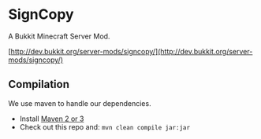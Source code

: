 SignCopy
======

A Bukkit Minecraft Server Mod.

[http://dev.bukkit.org/server-mods/signcopy/](http://dev.bukkit.org/server-mods/signcopy/)

Compilation
-----------

We use maven to handle our dependencies.

* Install [Maven 2 or 3](http://maven.apache.org/download.html)
* Check out this repo and: `mvn clean compile jar:jar`